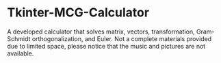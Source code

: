 # Tkinter-MCG-Calculator
A developed calculator that solves matrix, vectors, transformation, Gram-Schmidt orthogonalization, and Euler. Not a complete materials provided due to limited space, please notice that the music and pictures are not available.
